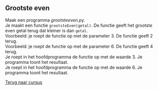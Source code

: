## Grootste even

Maak een programma _grootsteeven.py_.\
Je maakt een functie `grootsteEven(getal)`. De functie geeft het
grootste even getal terug dat kleiner is dan `getal`.\
Voorbeeld: je roept de functie op met de parameter 3. De functie geeft 2
terug.\
Voorbeeld: je roept de functie op met de parameter 6. De functie geeft 4
terug.\
Je roept in het hoofdprogramma de functie op met de waarde 3. Je
programma toont het resultaat.\
Je roept in het hoofdprogramma de functie op met de waarde 6. Je
programma toont het resultaat.

[Terug naar cursus](/22_functiesmetreturn.html)